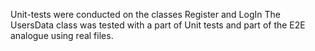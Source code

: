 Unit-tests were conducted on the classes Register and LogIn
The UsersData class was tested with a part of Unit tests and part of the E2E analogue using real files.
